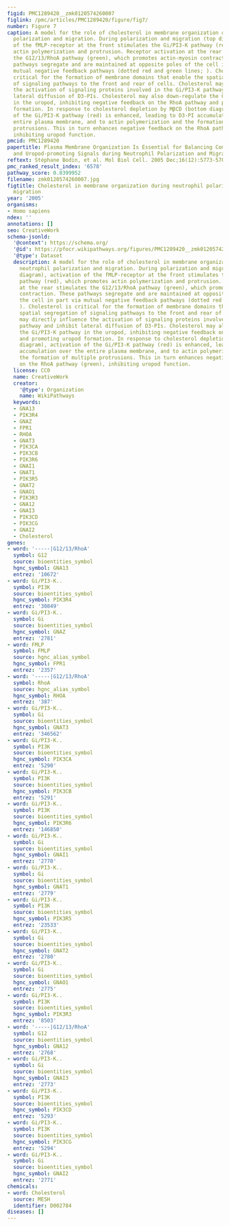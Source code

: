 ```yaml
---
figid: PMC1289420__zmk0120574260007
figlink: /pmc/articles/PMC1289420/figure/fig7/
number: Figure 7
caption: A model for the role of cholesterol in membrane organization during neutrophil
  polarization and migration. During polarization and migration (top diagram), activation
  of the fMLP-receptor at the front stimulates the Gi/PI3-K pathway (red), which promotes
  actin polymerization and protrusion. Receptor activation at the rear stimulates
  the G12/13/RhoA pathway (green), which promotes actin-myosin contraction. These
  pathways segregate and are maintained at opposite poles of the cell in part via
  mutual negative feedback pathways (dotted red and green lines; ). Cholesterol is
  critical for the formation of membrane domains that enable the spatial segregation
  of signaling pathways to the front and rear of cells. Cholesterol may directly influence
  the activation of signaling proteins involved in the Gi/PI3-K pathway and inhibit
  lateral diffusion of D3-PIs. Cholesterol may also down-regulate the Gi/PI3-K pathway
  in the uropod, inhibiting negative feedback on the RhoA pathway and promoting uropod
  formation. In response to cholesterol depletion by MβCD (bottom diagram), activation
  of the Gi/PI3-K pathway (red) is enhanced, leading to D3-PI accumulation over the
  entire plasma membrane, and to actin polymerization and the formation of multiple
  protrusions. This in turn enhances negative feedback on the RhoA pathway (green),
  inhibiting uropod function.
pmcid: PMC1289420
papertitle: Plasma Membrane Organization Is Essential for Balancing Competing Pseudopod-
  and Uropod-promoting Signals during Neutrophil Polarization and Migration.
reftext: Stéphane Bodin, et al. Mol Biol Cell. 2005 Dec;16(12):5773-5783.
pmc_ranked_result_index: '6578'
pathway_score: 0.8399952
filename: zmk0120574260007.jpg
figtitle: Cholesterol in membrane organization during neutrophil polarization and
  migration
year: '2005'
organisms:
- Homo sapiens
ndex: ''
annotations: []
seo: CreativeWork
schema-jsonld:
  '@context': https://schema.org/
  '@id': https://pfocr.wikipathways.org/figures/PMC1289420__zmk0120574260007.html
  '@type': Dataset
  description: A model for the role of cholesterol in membrane organization during
    neutrophil polarization and migration. During polarization and migration (top
    diagram), activation of the fMLP-receptor at the front stimulates the Gi/PI3-K
    pathway (red), which promotes actin polymerization and protrusion. Receptor activation
    at the rear stimulates the G12/13/RhoA pathway (green), which promotes actin-myosin
    contraction. These pathways segregate and are maintained at opposite poles of
    the cell in part via mutual negative feedback pathways (dotted red and green lines;
    ). Cholesterol is critical for the formation of membrane domains that enable the
    spatial segregation of signaling pathways to the front and rear of cells. Cholesterol
    may directly influence the activation of signaling proteins involved in the Gi/PI3-K
    pathway and inhibit lateral diffusion of D3-PIs. Cholesterol may also down-regulate
    the Gi/PI3-K pathway in the uropod, inhibiting negative feedback on the RhoA pathway
    and promoting uropod formation. In response to cholesterol depletion by MβCD (bottom
    diagram), activation of the Gi/PI3-K pathway (red) is enhanced, leading to D3-PI
    accumulation over the entire plasma membrane, and to actin polymerization and
    the formation of multiple protrusions. This in turn enhances negative feedback
    on the RhoA pathway (green), inhibiting uropod function.
  license: CC0
  name: CreativeWork
  creator:
    '@type': Organization
    name: WikiPathways
  keywords:
  - GNA13
  - PIK3R4
  - GNAZ
  - FPR1
  - RHOA
  - GNAT3
  - PIK3CA
  - PIK3CB
  - PIK3R6
  - GNAI1
  - GNAT1
  - PIK3R5
  - GNAT2
  - GNAO1
  - PIK3R3
  - GNA12
  - GNAI3
  - PIK3CD
  - PIK3CG
  - GNAI2
  - Cholesterol
genes:
- word: '-----|G12/13/RhoA'
  symbol: G12
  source: bioentities_symbol
  hgnc_symbol: GNA13
  entrez: '10672'
- word: Gi/PI3-K..
  symbol: PI3K
  source: bioentities_symbol
  hgnc_symbol: PIK3R4
  entrez: '30849'
- word: Gi/PI3-K..
  symbol: Gi
  source: bioentities_symbol
  hgnc_symbol: GNAZ
  entrez: '2781'
- word: FMLP
  symbol: FMLP
  source: hgnc_alias_symbol
  hgnc_symbol: FPR1
  entrez: '2357'
- word: '-----|G12/13/RhoA'
  symbol: RhoA
  source: hgnc_alias_symbol
  hgnc_symbol: RHOA
  entrez: '387'
- word: Gi/PI3-K..
  symbol: Gi
  source: bioentities_symbol
  hgnc_symbol: GNAT3
  entrez: '346562'
- word: Gi/PI3-K..
  symbol: PI3K
  source: bioentities_symbol
  hgnc_symbol: PIK3CA
  entrez: '5290'
- word: Gi/PI3-K..
  symbol: PI3K
  source: bioentities_symbol
  hgnc_symbol: PIK3CB
  entrez: '5291'
- word: Gi/PI3-K..
  symbol: PI3K
  source: bioentities_symbol
  hgnc_symbol: PIK3R6
  entrez: '146850'
- word: Gi/PI3-K..
  symbol: Gi
  source: bioentities_symbol
  hgnc_symbol: GNAI1
  entrez: '2770'
- word: Gi/PI3-K..
  symbol: Gi
  source: bioentities_symbol
  hgnc_symbol: GNAT1
  entrez: '2779'
- word: Gi/PI3-K..
  symbol: PI3K
  source: bioentities_symbol
  hgnc_symbol: PIK3R5
  entrez: '23533'
- word: Gi/PI3-K..
  symbol: Gi
  source: bioentities_symbol
  hgnc_symbol: GNAT2
  entrez: '2780'
- word: Gi/PI3-K..
  symbol: Gi
  source: bioentities_symbol
  hgnc_symbol: GNAO1
  entrez: '2775'
- word: Gi/PI3-K..
  symbol: PI3K
  source: bioentities_symbol
  hgnc_symbol: PIK3R3
  entrez: '8503'
- word: '-----|G12/13/RhoA'
  symbol: G12
  source: bioentities_symbol
  hgnc_symbol: GNA12
  entrez: '2768'
- word: Gi/PI3-K..
  symbol: Gi
  source: bioentities_symbol
  hgnc_symbol: GNAI3
  entrez: '2773'
- word: Gi/PI3-K..
  symbol: PI3K
  source: bioentities_symbol
  hgnc_symbol: PIK3CD
  entrez: '5293'
- word: Gi/PI3-K..
  symbol: PI3K
  source: bioentities_symbol
  hgnc_symbol: PIK3CG
  entrez: '5294'
- word: Gi/PI3-K..
  symbol: Gi
  source: bioentities_symbol
  hgnc_symbol: GNAI2
  entrez: '2771'
chemicals:
- word: Cholesterol
  source: MESH
  identifier: D002784
diseases: []
---
```


